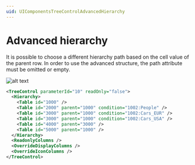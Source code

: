 ```yaml
---
uid: UIComponentsTreeControlAdvancedHierarchy
---
```


# Advanced hierarchy

It is possible to choose a different hierarchy path based on the cell value of the parent row. In order to use the advanced structure, the path attribute must be omitted or empty.

![alt text](~/develop/images/uiX_-_advanced_hierarchy.png "DataMiner Cube tree control advanced hierarchy example")

```xml
<TreeControl parameterId="10" readOnly="false">
  <Hierarchy>
    <Table id="1000" />
    <Table id="2000" parent="1000" condition="1002:People" />
    <Table id="3000" parent="1000" condition="1002:Cars_EUR" />
    <Table id="3000" parent="1000" condition="1002:Cars_USA" />
    <Table id="4000" parent="3000" />
    <Table id="5000" parent="1000" />
  </Hierarchy>
  <ReadonlyColumns />
  <OverrideDisplayColumns />
  <OverrideIconColumns />
</TreeControl>
```
